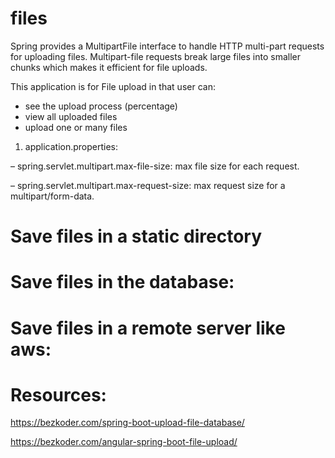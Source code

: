 # files
Spring provides a MultipartFile interface to handle HTTP multi-part requests for uploading files. Multipart-file requests break large files into smaller chunks which makes it efficient for file uploads.


This application is for File upload in that user can:

- see the upload process (percentage)
- view all uploaded files
- upload one or many files

1. application.properties:

– spring.servlet.multipart.max-file-size: max file size for each request.

– spring.servlet.multipart.max-request-size: max request size for a multipart/form-data.

# Save files in a static directory



# Save files in the database:

# Save files in a remote server like aws:

# Resources:
https://bezkoder.com/spring-boot-upload-file-database/

https://bezkoder.com/angular-spring-boot-file-upload/
